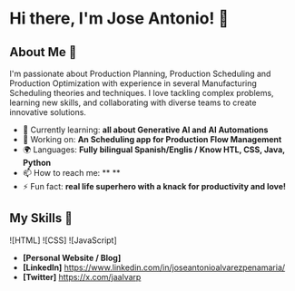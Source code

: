 <!--## Hi there 👋


**jap15/jap15** is a ✨ _special_ ✨ repository because its `README.md` (this file) appears on your GitHub profile.

Here are some ideas to get you started:

- 🔭 I’m currently working on ...
- 🌱 I’m currently learning ...
- 👯 I’m looking to collaborate on ...
- 🤔 I’m looking for help with ...
- 💬 Ask me about ...
- 📫 How to reach me: ...
- 😄 Pronouns: ...
- ⚡ Fun fact: ...
-->
# Hi there, I'm Jose Antonio! 👋

## About Me 🚀

I'm passionate about Production Planning, Production Scheduling and Production Optimization with experience in several Manufacturing Scheduling theories and techniques. I love tackling complex problems, learning new skills, and collaborating with diverse teams to create innovative solutions.

- 🌱 Currently learning: **all about Generative AI and AI Automations**
- 🔭 Working on: **An Scheduling app for Production Flow Management**
- 🌍 Languages: **Fully bilingual Spanish/Englis / Know HTL, CSS, Java, Python**
- 📫 How to reach me: ** **
- ⚡ Fun fact: **real life superhero with a knack for productivity and love!**

## My Skills 🧠
![HTML]
![CSS]
![JavaScript]


- **[Personal Website / Blog]** 
- **[LinkedIn]** https://www.linkedin.com/in/joseantonioalvarezpenamaria/
- **[Twitter]** https://x.com/jaalvarp
